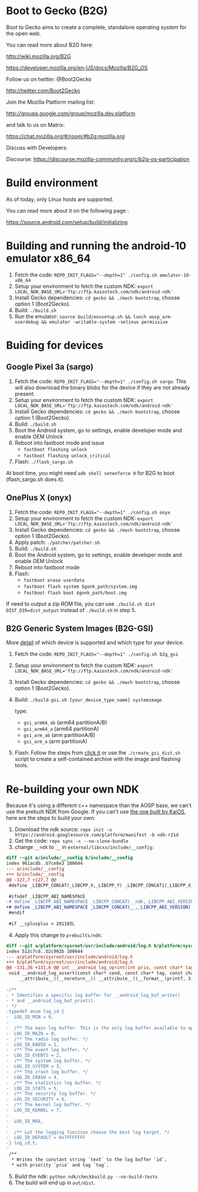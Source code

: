 # Boot to Gecko (B2G)

Boot to Gecko aims to create a complete, standalone operating system for the open web.

You can read more about B2G here:

  http://wiki.mozilla.org/B2G
  
  https://developer.mozilla.org/en-US/docs/Mozilla/B2G_OS

Follow us on twitter: @Boot2Gecko

  http://twitter.com/Boot2Gecko

Join the Mozilla Platform mailing list:

  http://groups.google.com/group/mozilla.dev.platform

and talk to us on Matrix:

  https://chat.mozilla.org/#/room/#b2g:mozilla.org

Discuss with Developers:

  Discourse: https://discourse.mozilla-community.org/c/b2g-os-participation
  
# Build environment

As of today, only Linux hosts are supported.

You can read more about it on the following page :

  https://source.android.com/setup/build/initializing

# Building and running the android-10 emulator x86_64

1. Fetch the code: `REPO_INIT_FLAGS="--depth=1" ./config.sh emulator-10-x86_64`
2. Setup your environment to fetch the custom NDK: `export LOCAL_NDK_BASE_URL='ftp://ftp.kaiostech.com/ndk/android-ndk'`
3. Install Gecko dependencies: `cd gecko && ./mach bootstrap`, choose option 1 (Boot2Gecko).
4. Build: `./build.sh`
5. Run the emulator: `source build/envsetup.sh && lunch aosp_arm-userdebug && emulator -writable-system -selinux permissive`

# Buiding for devices

## Google Pixel 3a (sargo)

1. Fetch the code: `REPO_INIT_FLAGS="--depth=1" ./config.sh sargo`. This will also download the binary blobs for the device if they are not already present.
2. Setup your environment to fetch the custom NDK: `export LOCAL_NDK_BASE_URL='ftp://ftp.kaiostech.com/ndk/android-ndk'`
3. Install Gecko dependencies: `cd gecko && ./mach bootstrap`, choose option 1 (Boot2Gecko).
4. Build: `./build.sh`
5. Boot the Android system, go to settings, enable developer mode and enable OEM Unlock
6. Reboot into fastboot mode and issue
   - `fastboot flashing unlock`
   - `fastboot flashing unlock_critical`
7. Flash: `./flash_sargo.sh`

At boot time, you might need `adb shell setenforce 0` for B2G to boot (flash_sargo.sh does it).

## OnePlus X (onyx)

1. Fetch the code: `REPO_INIT_FLAGS="--depth=1" ./config.sh onyx`
2. Setup your environment to fetch the custom NDK: `export LOCAL_NDK_BASE_URL='ftp://ftp.kaiostech.com/ndk/android-ndk'`
3. Install Gecko dependencies: `cd gecko && ./mach bootstrap`, choose option 1 (Boot2Gecko).
4. Apply patch: `./patcher/patcher.sh`
5. Build: `./build.sh`
6. Boot the Android system, go to settings, enable developer mode and enable OEM Unlock
7. Reboot into fastboot mode
8. Flash:
   - `fastboot erase userdata`
   - `fastboot flash system $gonk_path/system.img`
   - `fastboot flash boot $gonk_path/boot.img`
  
If need to output a zip ROM file, you can use `./build.sh dist DIST_DIR=dist_output` instead of `./build.sh` in step 5.

## B2G Generic System Images (B2G-GSI) 
More [detail](https://github.com/phhusson/treble_experimentations/wiki) of which device is supported and which type for your device.  
1. Fetch the code: `REPO_INIT_FLAGS="--depth=1" ./config.sh b2g_gsi`
2. Setup your environment to fetch the custom NDK: `export LOCAL_NDK_BASE_URL='ftp://ftp.kaiostech.com/ndk/android-ndk'`
3. Install Gecko dependencies: `cd gecko && ./mach bootstrap`, choose option 1 (Boot2Gecko).
4. Build: `./build-gsi.sh [your_device_type_name] systemimage`

   type:
   - `gsi_arm64_ab` (arm64 partitionA/B)
   - `gsi_arm64_a` (arm64 partitionA)
   - `gsi_arm_ab` (arm partitionA/B)
   - `gsi_arm_a` (arm partitionA)

5. Flash: Follow the steps from [click it](https://source.android.com/setup/build/gsi#flashing-gsis) or use the `./create_gsi_dist.sh` script to create a self-contained archive with the image and flashing tools.

# Re-building your own NDK

Because it's using a different c++ namespace than the AOSP base, we can't use the prebuilt NDK from Google. If you can't use [the one built by KaiOS](https://packages.preprod.kaiostech.com/ndk/android-ndk-r21d-linux-x86_64.tar.bz2), here are the steps to build your own:
1. Download the ndk source:
`repo init -u https://android.googlesource.com/platform/manifest -b ndk-r21d`
2. Get the code:
`repo sync -c --no-clone-bundle`
3. change `__ndk` to `__` in `external/libcxx/include/__config`:
```diff
diff --git a/include/__config b/include/__config
index 961acdb..b7ce8e3 100644
--- a/include/__config
+++ b/include/__config
@@ -127,7 +127,7 @@
 #define _LIBCPP_CONCAT(_LIBCPP_X,_LIBCPP_Y) _LIBCPP_CONCAT1(_LIBCPP_X,_LIBCPP_Y)
 
 #ifndef _LIBCPP_ABI_NAMESPACE
-# define _LIBCPP_ABI_NAMESPACE _LIBCPP_CONCAT(__ndk,_LIBCPP_ABI_VERSION)
+# define _LIBCPP_ABI_NAMESPACE _LIBCPP_CONCAT(__,_LIBCPP_ABI_VERSION)
 #endif
 
 #if __cplusplus < 201103L
```
4. Apply this change to `prebuilts/ndk`:
```diff
diff --git a/platform/sysroot/usr/include/android/log.h b/platform/sysroot/usr/include/android/log.h
index 512c7cd..b2c902b 100644
--- a/platform/sysroot/usr/include/android/log.h
+++ b/platform/sysroot/usr/include/android/log.h
@@ -131,36 +131,6 @@ int __android_log_vprint(int prio, const char* tag, const char* fmt, va_list ap)
 void __android_log_assert(const char* cond, const char* tag, const char* fmt, ...)
     __attribute__((__noreturn__)) __attribute__((__format__(printf, 3, 4)));
 
-/**
- * Identifies a specific log buffer for __android_log_buf_write()
- * and __android_log_buf_print().
- */
-typedef enum log_id {
-  LOG_ID_MIN = 0,
-
-  /** The main log buffer. This is the only log buffer available to apps. */
-  LOG_ID_MAIN = 0,
-  /** The radio log buffer. */
-  LOG_ID_RADIO = 1,
-  /** The event log buffer. */
-  LOG_ID_EVENTS = 2,
-  /** The system log buffer. */
-  LOG_ID_SYSTEM = 3,
-  /** The crash log buffer. */
-  LOG_ID_CRASH = 4,
-  /** The statistics log buffer. */
-  LOG_ID_STATS = 5,
-  /** The security log buffer. */
-  LOG_ID_SECURITY = 6,
-  /** The kernel log buffer. */
-  LOG_ID_KERNEL = 7,
-
-  LOG_ID_MAX,
-
-  /** Let the logging function choose the best log target. */
-  LOG_ID_DEFAULT = 0x7FFFFFFF
-} log_id_t;
-
 /**
  * Writes the constant string `text` to the log buffer `id`,
  * with priority `prio` and tag `tag`.
```
5. Build the ndk:
`python ndk/checkbuild.py --no-build-tests`
6. The build will end up in `out/dist`.
